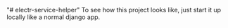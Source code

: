 "# electr-service-helper" 
To see how this project looks like, just start it up locally like a normal django app.
